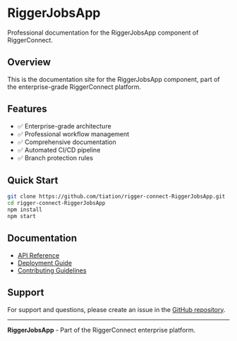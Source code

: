 # RiggerJobsApp

Professional documentation for the RiggerJobsApp component of RiggerConnect.

## Overview

This is the documentation site for the RiggerJobsApp component, part of the enterprise-grade RiggerConnect platform.

## Features

- ✅ Enterprise-grade architecture
- ✅ Professional workflow management
- ✅ Comprehensive documentation
- ✅ Automated CI/CD pipeline
- ✅ Branch protection rules

## Quick Start

```bash
git clone https://github.com/tiation/rigger-connect-RiggerJobsApp.git
cd rigger-connect-RiggerJobsApp
npm install
npm start
```

## Documentation

- [API Reference](./api/)
- [Deployment Guide](./deployment/)
- [Contributing Guidelines](../CONTRIBUTING.md)

## Support

For support and questions, please create an issue in the [GitHub repository](https://github.com/tiation/rigger-connect-RiggerJobsApp/issues).

---

**RiggerJobsApp** - Part of the RiggerConnect enterprise platform.
